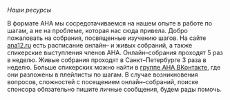 *Наши ресурсы*

В формате АНА мы сосредотачиваемся на нашем опыте в работе по шагам, а не на проблеме, которая нас сюда привела. Добро пожаловать на собрания, посвященные изучению шагов. На сайте [ana12.ru][ana12.ru] есть расписание онлайн– и живых собраний, а также спикерские выступления членов АНА. Онлайн–собрания проходят 5 раз в неделю. Живые собрания проходят в Санкт–Петербурге 3 раза в неделю. Больше спикерских можно найти в [группе АНА ВКонтакте][ana-vk], где они разложены в плейлисты по шагам. В случае возникновения вопросов, сложностей с посещением онлайн–собраний, поиске спонсора обязательно пишите личные сообщения, будем рады помочь.


[ana12.ru]: https://ana12.ru
[ana-vk]: https://vk.com/anarucom
